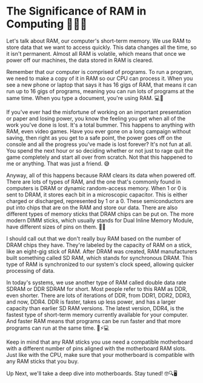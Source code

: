 # The Significance of RAM in Computing 💾🧠💡

Let's talk about RAM, our computer's short-term memory. We use RAM to store data that we want to access quickly. This data changes all the time, so it isn't permanent. Almost all RAM is volatile, which means that once we power off our machines, the data stored in RAM is cleared. 

Remember that our computer is comprised of programs. To run a program, we need to make a copy of it in RAM so our CPU can process it. When you see a new phone or laptop that says it has 16 gigs of RAM, that means it can run up to 16 gigs of programs, meaning you can run lots of programs at the same time. When you type a document, you're using RAM. 💻📝

If you've ever had the misfortune of working on an important presentation or paper and losing power, you know the feeling you get when all of the work you've done is lost. It's a total bummer. This happens to anything with RAM, even video games. Have you ever gone on a long campaign without saving, then right as you get to a safe point, the power goes off on the console and all the progress you've made is lost forever? It's not fun at all. You spend the next hour or so deciding whether or not just to rage quit the game completely and start all over from scratch. Not that this happened to me or anything. That was just a friend. 😅

Anyway, all of this happens because RAM clears its data when powered off. There are lots of types of RAM, and the one that's commonly found in computers is DRAM or dynamic random-access memory. When 1 or 0 is sent to DRAM, it stores each bit in a microscopic capacitor. This is either charged or discharged, represented by 1 or a 0. These semiconductors are put into chips that are on the RAM and store our data. There are also different types of memory sticks that DRAM chips can be put on. The more modern DIMM sticks, which usually stands for Dual Inline Memory Module, have different sizes of pins on them. 🧮🔌

I should call out that we don't really buy RAM based on the number of DRAM chips they have. They're labeled by the capacity of RAM on a stick, like an eight-gig stick of RAM. After DRAM was created, RAM manufacturers built something called SD RAM, which stands for synchronous DRAM. This type of RAM is synchronized to our system's clock speed, allowing quicker processing of data.

In today's systems, we use another type of RAM called double data rate SDRAM or DDR SDRAM for short. Most people refer to this RAM as DDR, even shorter. There are lots of iterations of DDR, from DDR1, DDR2, DDR3, and now, DDR4. DDR is faster, takes up less power, and has a larger capacity than earlier SD RAM versions. The latest version, DDR4, is the fastest type of short-term memory currently available for your computer. And faster RAM means that programs can be run faster and that more programs can run at the same time. 💨⚡️💻

Keep in mind that any RAM sticks you use need a compatible motherboard with a different number of pins aligned with the motherboard RAM slots. Just like with the CPU, make sure that your motherboard is compatible with any RAM sticks that you buy.

Up Next, we'll take a deep dive into motherboards. Stay tuned! 🤓🔍🖥️